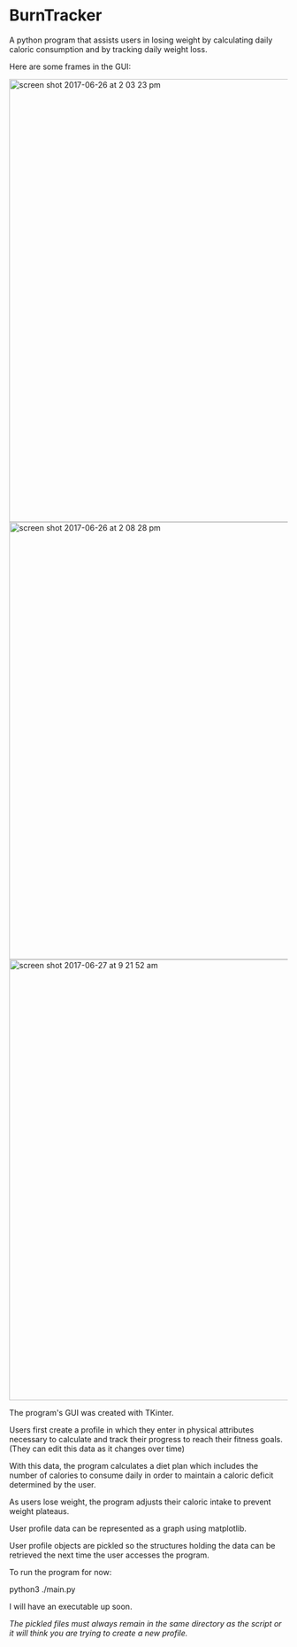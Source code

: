 # BurnTracker

A python program that assists users in losing weight by calculating daily caloric consumption and by tracking daily weight loss.

Here are some frames in the GUI:

<img width="800" alt="screen shot 2017-06-26 at 2 03 23 pm" src="https://user-images.githubusercontent.com/20529105/27555802-cb9663a6-5a78-11e7-80d2-68f99c2a1dd8.png">


<img width="790" alt="screen shot 2017-06-26 at 2 08 28 pm" src="https://user-images.githubusercontent.com/20529105/27555849-f65ac1c2-5a78-11e7-9448-b6b70b952cb8.png">

<img width="796" alt="screen shot 2017-06-27 at 9 21 52 am" src="https://user-images.githubusercontent.com/20529105/27592448-203cbeea-5b1a-11e7-8efc-bd4c61c48641.png">


The program's GUI was created with TKinter. 

Users first create a profile in which they enter in physical attributes necessary to calculate and track their progress to reach their fitness goals. (They can edit this data as it changes over time)

With this data, the program calculates a diet plan which includes the number of calories to consume daily in order to maintain a caloric deficit determined by the user. 

As users lose weight, the program adjusts their caloric intake to prevent weight plateaus. 

User profile data can be represented as a graph using matplotlib. 

User profile objects are pickled so the structures holding the data can be retrieved the next time the user accesses the program. 

To run the program for now:

python3 ./main.py

I will have an executable up soon.

*The pickled files must always remain in the same directory as the script or it will think you are trying to create a new profile.*



